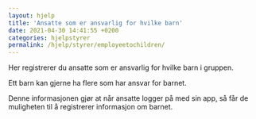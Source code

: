 ```yaml
---
layout: hjelp
title: 'Ansatte som er ansvarlig for hvilke barn'
date: 2021-04-30 14:41:55 +0200
categories: hjelpstyrer
permalink: /hjelp/styrer/employeetochildren/
---
```


Her registrerer du ansatte som er ansvarlig for hvilke barn i gruppen.

Ett barn kan gjerne ha flere som har ansvar for barnet.

Denne informasjonen gjør at når ansatte logger på med sin app, så får de muligheten til å registrerer informasjon om barnet.
